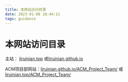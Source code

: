 ```yaml
---
title: 本网站访问目录
date: 2023-01-08 18:44:11
tags: guidance
---
```


# 本网站访问目录

主站： [liruinian.top](liruinian.top) 或[liruinian.github.io](liruinian.github.io)

ACM项目部网站：[liruinian.github.io/ACM_Project_Team/](https://liruinian.github.io/ACM_Project_Team/) 或 [liruinian.top/ACM_Project_Team/](liruinian.top/ACM_Project_Team/) 

